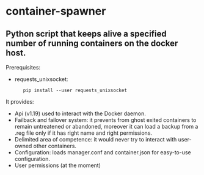 # container-spawner
## Python script that keeps alive a specified number of running containers on the docker host.
Prerequisites:
  * requests_unixsocket:
  
           pip install --user requests_unixsocket


It provides:
  * Api (v1.19) used to interact with the Docker daemon.
  * Failback and failover system: it prevents from ghost exited containers to remain untreatened or abandoned, moreover it can      load a backup from a .reg file only if it has right name and right permissions.
  * Delimited area of competence: it would never try to interact with user-owned other containers.
  * Configuration: loads manager.conf and container.json for easy-to-use configuration.
  * User permissions (at the moment)
